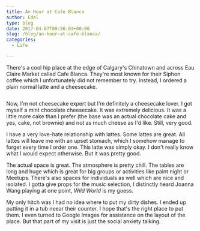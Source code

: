 ```yaml
---
title: An Hour at Cafe Blanca
author: Edel
type: blog
date: 2017-04-07T09:56:03+00:00
slug: /blog/an-hour-at-cafe-blanca/
categories:
  - Life

---
```

There's a cool hip place at the edge of Calgary's Chinatown and across Eau Claire Market called Cafe Blanca. They're most known for their Siphon coffee which I unfortunately did not remember to try. Instead, I ordered a plain normal latte and a cheesecake.

[<img data-attachment-id="424" data-permalink="http://edelgrace.me/blog/life/an-hour-at-cafe-blanca/attachment/image-jpg/" data-orig-file="https://i1.wp.com/edelgrace.me/blog/wp-content/uploads/2017/04/image.jpg?fit=3264%2C1836" data-orig-size="3264,1836" data-comments-opened="1" data-image-meta="{&quot;aperture&quot;:&quot;2.4&quot;,&quot;credit&quot;:&quot;&quot;,&quot;camera&quot;:&quot;LG-K210&quot;,&quot;caption&quot;:&quot;&quot;,&quot;created_timestamp&quot;:&quot;1491330926&quot;,&quot;copyright&quot;:&quot;&quot;,&quot;focal_length&quot;:&quot;3.18&quot;,&quot;iso&quot;:&quot;50&quot;,&quot;shutter_speed&quot;:&quot;0.033333333333333&quot;,&quot;title&quot;:&quot;&quot;,&quot;orientation&quot;:&quot;1&quot;}" data-image-title="image.jpg" data-image-description="" data-medium-file="https://i1.wp.com/edelgrace.me/blog/wp-content/uploads/2017/04/image.jpg?fit=300%2C169" data-large-file="https://i1.wp.com/edelgrace.me/blog/wp-content/uploads/2017/04/image.jpg?fit=663%2C373" src="https://i1.wp.com/edelgrace.me/blog/wp-content/uploads/2017/04/image.jpg?resize=663%2C373" alt="" class="wp-image-424 alignnone size-full" srcset="https://i1.wp.com/edelgrace.me/blog/wp-content/uploads/2017/04/image.jpg?w=3264 3264w, https://i1.wp.com/edelgrace.me/blog/wp-content/uploads/2017/04/image.jpg?resize=300%2C169 300w, https://i1.wp.com/edelgrace.me/blog/wp-content/uploads/2017/04/image.jpg?resize=768%2C432 768w, https://i1.wp.com/edelgrace.me/blog/wp-content/uploads/2017/04/image.jpg?resize=1024%2C576 1024w, https://i1.wp.com/edelgrace.me/blog/wp-content/uploads/2017/04/image.jpg?resize=982%2C552 982w, https://i1.wp.com/edelgrace.me/blog/wp-content/uploads/2017/04/image.jpg?resize=400%2C225 400w, https://i1.wp.com/edelgrace.me/blog/wp-content/uploads/2017/04/image.jpg?w=1326 1326w, https://i1.wp.com/edelgrace.me/blog/wp-content/uploads/2017/04/image.jpg?w=1989 1989w" sizes="(max-width: 663px) 100vw, 663px" data-recalc-dims="1" />][1]

Now, I'm not cheesecake expert but I'm definitely a cheesecake lover. I got myself a mint chocolate cheesecake. It was extremely delicious. It was a little more cake than I prefer (the base was an actual chocolate cake and yes, cake, not brownie) and not as much cheese as I'd like. Still, very good.

I have a very love-hate relationship with lattes. Some lattes are great. All lattes will leave me with an upset stomach, which I somehow manage to forget every time I order one. This latte was simply okay. I don't really know what I would expect otherwise. But it was pretty good.

The actual space is great. The atmosphere is pretty chill. The tables are long and huge which is great for big groups or activities like paint night or Meetups. There's also spaces for individuals as well which are nice and isolated. I gotta give props for the music selection, I distinctly heard Joanna Wang playing at one point, _Wild World_ is my guess.

My only hitch was I had no idea where to put my dirty dishes. I ended up putting it in a tub neear their counter. I hope that's the right place to put them. I even turned to Google Images for assistance on the layout of the place. But that part of my visit is just the social anxiety talking.

 [1]: https://i1.wp.com/edelgrace.me/blog/wp-content/uploads/2017/04/image.jpg